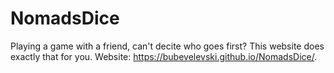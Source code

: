 # NomadsDice
Playing a game with a friend, can't decite who goes first? This website does exactly that for you. Website: https://bubevelevski.github.io/NomadsDice/.

